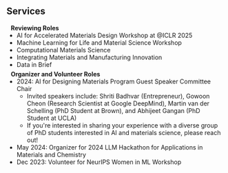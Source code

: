 ## Services

<h4 style="margin:0 10px 0;">Reviewing Roles</h4>

<ul style="margin:0 0 5px;">
  <li>AI for Accelerated Materials Design Workshop at @ICLR 2025</li>
  <li>Machine Learning for Life and Material Science Workshop</li>
  <li>Computational Materials Science</li>
  <li>Integrating Materials and Manufacturing Innovation</li>
  <li>Data in Brief</li>
</ul>

<h4 style="margin:0 10px 0;">Organizer and Volunteer Roles</h4>

<ul style="margin:0 0 5px;">
  <li>2024: AI for Designing Materials Program Guest Speaker Committee Chair
    <ul>
      <li>Invited speakers include: Shriti Badhvar (Entrepreneur), Gowoon Cheon (Research Scientist at Google DeepMind), Martin van der Schelling (PhD Student at Brown), and Abhijeet Gangan (PhD Student at UCLA)</li>
      <li>If you're interested in sharing your experience with a diverse group of PhD students interested in AI and materials science, please reach out!</li>
    </ul>
  </li>
  <li>May 2024: Organizer for 2024 LLM Hackathon for Applications in Materials and Chemistry</li>
  <li>Dec 2023: Volunteer for NeurIPS Women in ML Workshop</li>
</ul>